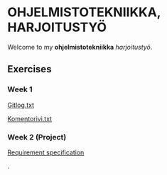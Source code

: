 # OHJELMISTOTEKNIIKKA, HARJOITUSTYÖ
Welcome to my **ohjelmistotekniikka** *harjoitustyö*.

## Exercises
### Week 1
[Gitlog.txt](https://github.com/Germuu/ot-harjoitusty-/blob/master/laskarit/viikko1/gitlog.txt)

[Komentorivi.txt](https://github.com/Germuu/ot-harjoitusty-/blob/master/laskarit/viikko1/komentorivi.txt)

### Week 2 (Project)
[Requirement specification]([file_path](https://github.com/Germuu/ot-harjoitusty-/blob/master/documentation/requirement_specification.md)https://github.com/Germuu/ot-harjoitusty-/blob/master/documentation/requirement_specification.md)

.

